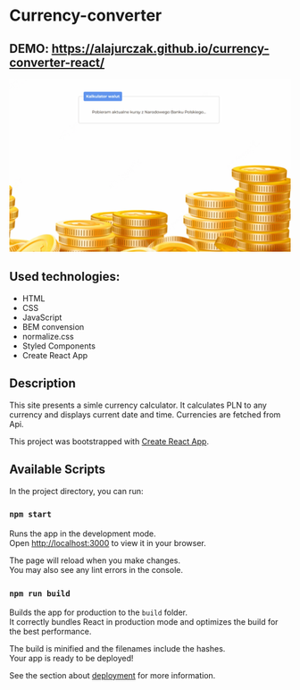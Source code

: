 # Currency-converter
## DEMO: https://alajurczak.github.io/currency-converter-react/

![Page animation](https://raw.githubusercontent.com/alajurczak/currency-converter-react/main/public/CurrencyAnimation.gif)
## Used technologies:
- HTML
- CSS
- JavaScript
- BEM convension
- normalize.css
- Styled Components
- Create React App

## Description
This site presents a simle currency calculator. It calculates PLN to any currency and displays current date and time. Currencies are fetched from Api.

This project was bootstrapped with [Create React App](https://github.com/facebook/create-react-app).

## Available Scripts

In the project directory, you can run:

### `npm start`

Runs the app in the development mode.\
Open [http://localhost:3000](http://localhost:3000) to view it in your browser.

The page will reload when you make changes.\
You may also see any lint errors in the console.

### `npm run build`

Builds the app for production to the `build` folder.\
It correctly bundles React in production mode and optimizes the build for the best performance.

The build is minified and the filenames include the hashes.\
Your app is ready to be deployed!

See the section about [deployment](https://facebook.github.io/create-react-app/docs/deployment) for more information.
